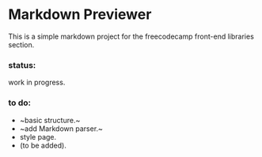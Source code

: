 # Markdown Previewer
This is a simple markdown project for the
freecodecamp front-end libraries section.

### status:
work in progress.

### to do:
- ~basic structure.~
- ~add Markdown parser.~
- style page.
- (to be added).
